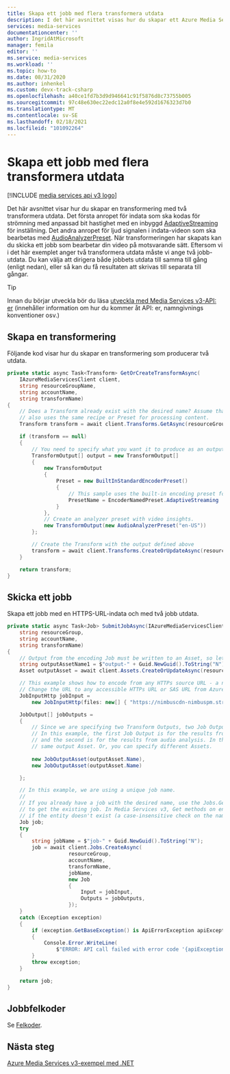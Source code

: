 ```yaml
---
title: Skapa ett jobb med flera transformera utdata
description: I det här avsnittet visas hur du skapar ett Azure Media Services jobb med flera Transform-utdata.
services: media-services
documentationcenter: ''
author: IngridAtMicrosoft
manager: femila
editor: ''
ms.service: media-services
ms.workload: ''
ms.topic: how-to
ms.date: 08/31/2020
ms.author: inhenkel
ms.custom: devx-track-csharp
ms.openlocfilehash: a40ce1fd7b3d9d946641c91f5876d8c73755b005
ms.sourcegitcommit: 97c48e630ec22edc12a0f8e4e592d1676323d7b0
ms.translationtype: MT
ms.contentlocale: sv-SE
ms.lasthandoff: 02/18/2021
ms.locfileid: "101092264"
---
```

# <a name="create-a-job-with-multiple-transform-outputs"></a>Skapa ett jobb med flera transformera utdata

[!INCLUDE [media services api v3 logo](./includes/v3-hr.md)]

Det här avsnittet visar hur du skapar en transformering med två transformera utdata. Det första anropet för indata som ska kodas för strömning med anpassad bit hastighet med en inbyggd [AdaptiveStreaming](encoding-concept.md#builtinstandardencoderpreset) för inställning. Det andra anropet för ljud signalen i indata-videon som ska bearbetas med [AudioAnalyzerPreset](analyzing-video-audio-files-concept.md#built-in-presets). När transformeringen har skapats kan du skicka ett jobb som bearbetar din video på motsvarande sätt. Eftersom vi i det här exemplet anger två transformera utdata måste vi ange två jobb-utdata. Du kan välja att dirigera både jobbets utdata till samma till gång (enligt nedan), eller så kan du få resultaten att skrivas till separata till gångar.
 

> [!TIP]
> Innan du börjar utveckla bör du läsa [utveckla med Media Services v3-API: er](media-services-apis-overview.md) (innehåller information om hur du kommer åt API: er, namngivnings konventioner osv.)

## <a name="create-a-transform"></a>Skapa en transformering

Följande kod visar hur du skapar en transformering som producerar två utdata.

```csharp
private static async Task<Transform> GetOrCreateTransformAsync(
    IAzureMediaServicesClient client,
    string resourceGroupName,
    string accountName,
    string transformName)
{
    // Does a Transform already exist with the desired name? Assume that an existing Transform with the desired name
    // also uses the same recipe or Preset for processing content.
    Transform transform = await client.Transforms.GetAsync(resourceGroupName, accountName, transformName);

    if (transform == null)
    {
        // You need to specify what you want it to produce as an output
        TransformOutput[] output = new TransformOutput[]
        {
            new TransformOutput
            {
                Preset = new BuiltInStandardEncoderPreset()
                {
                    // This sample uses the built-in encoding preset for Adaptive Bitrate Streaming.
                    PresetName = EncoderNamedPreset.AdaptiveStreaming
                }
            },
            // Create an analyzer preset with video insights.
            new TransformOutput(new AudioAnalyzerPreset("en-US"))
        };

        // Create the Transform with the output defined above
        transform = await client.Transforms.CreateOrUpdateAsync(resourceGroupName, accountName, transformName, output);
    }

    return transform;
}
```

## <a name="submit-a-job"></a>Skicka ett jobb

Skapa ett jobb med en HTTPS-URL-indata och med två jobb utdata.

```csharp
private static async Task<Job> SubmitJobAsync(IAzureMediaServicesClient client,
    string resourceGroup,
    string accountName,
    string transformName)
{
    // Output from the encoding Job must be written to an Asset, so let's create one
    string outputAssetName1 = $"output-" + Guid.NewGuid().ToString("N");
    Asset outputAsset = await client.Assets.CreateOrUpdateAsync(resourceGroup, accountName, outputAssetName1, new Asset());

    // This example shows how to encode from any HTTPs source URL - a new feature of the v3 API.  
    // Change the URL to any accessible HTTPs URL or SAS URL from Azure.
    JobInputHttp jobInput =
        new JobInputHttp(files: new[] { "https://nimbuscdn-nimbuspm.streaming.mediaservices.windows.net/2b533311-b215-4409-80af-529c3e853622/Ignite-short.mp4" });

    JobOutput[] jobOutputs =
    {
        // Since we are specifying two Transform Outputs, two Job Outputs are needed.
        // In this example, the first Job Output is for the results from adaptive bitrate encoding,
        // and the second is for the results from audio analysis. In this example, both are written to the
        // same output Asset. Or, you can specify different Assets.
        
        new JobOutputAsset(outputAsset.Name),
        new JobOutputAsset(outputAsset.Name)

    };

    // In this example, we are using a unique job name.
    //
    // If you already have a job with the desired name, use the Jobs.Get method
    // to get the existing job. In Media Services v3, Get methods on entities returns null 
    // if the entity doesn't exist (a case-insensitive check on the name).
    Job job;
    try
    {
        string jobName = $"job-" + Guid.NewGuid().ToString("N");
        job = await client.Jobs.CreateAsync(
                    resourceGroup,
                    accountName,
                    transformName,
                    jobName,
                    new Job
                    {
                        Input = jobInput,
                        Outputs = jobOutputs,
                    });
    }
    catch (Exception exception)
    {
        if (exception.GetBaseException() is ApiErrorException apiException)
        {
            Console.Error.WriteLine(
                $"ERROR: API call failed with error code '{apiException.Body.Error.Code}' and message '{apiException.Body.Error.Message}'.");
        }
        throw exception;
    }

    return job;
}
```
## <a name="job-error-codes"></a>Jobbfelkoder

Se [Felkoder](/rest/api/media/jobs/get#joberrorcode).

## <a name="next-steps"></a>Nästa steg

[Azure Media Services v3-exempel med .NET](https://github.com/Azure-Samples/media-services-v3-dotnet/tree/master/) 
